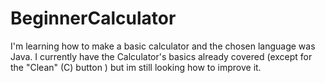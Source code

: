 # BeginnerCalculator
I'm learning how to make a basic calculator and the chosen language was Java.
I currently have the Calculator's basics already covered (except for the "Clean" (C) button ) but im still looking how to improve it.
